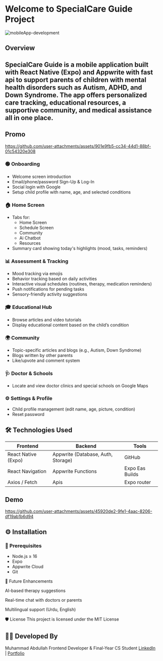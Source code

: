 # Welcome to SpecialCare Guide Project


![mobileApp-development](https://github.com/user-attachments/assets/c451a757-8165-4822-a88b-ca2e85cdffc5)

## Overview 

SpecialCare Guide is a mobile application built with **React Native (Expo)** and **Appwrite with fast api** to support parents of children with mental health disorders such as Autism, ADHD, and Down Syndrome. The app offers personalized care tracking, educational resources, a supportive community, and medical assistance all in one place.
---

## Promo


https://github.com/user-attachments/assets/901e9fb5-cc34-44d1-88bf-01c54320e308



### 🟢 Onboarding
- Welcome screen introduction
- Email/phone/password Sign-Up & Log-In
- Social login with Google
- Setup child profile with name, age, and selected conditions
### 🏠 Home Screen
- Tabs for:
  - Home Screen
  - Schedule Screen
  - Community
  - Ai Chatbot
  - Resources
- Summary card showing today's highlights (mood, tasks, reminders)


### 📊 Assessment & Tracking
- Mood tracking via emojis
- Behavior tracking based on daily activities
- Interactive visual schedules (routines, therapy, medication reminders)
- Push notifications for pending tasks
- Sensory-friendly activity suggestions

### 🎓 Educational Hub
- Browse articles and video tutorials
- Display educational content based on the child’s condition

### 🌍 Community
- Topic-specific articles and blogs (e.g., Autism, Down Syndrome)
- Blogs written by other parents
- Like/upvote and comment system

### 🩺 Doctor & Schools
- Locate and view doctor clinics and special schools on Google Maps

### ⚙️ Settings & Profile
- Child profile management (edit name, age, picture, condition)
- Reset password

## 🛠️ Technologies Used

| Frontend | Backend | Tools |
|----------|---------|----------------|
| React Native (Expo) | Appwrite (Database, Auth, Storage) | GitHub |
| React Navigation | Appwrite Functions | Expo Eas Builds |
| Axios / Fetch |Apis | Expo router |


## Demo



https://github.com/user-attachments/assets/45920de2-9fe1-4aac-8206-df19ab1b6d94


## ⚙️ Installation

### 🧩 Prerequisites
- Node.js ≥ 16
- Expo 
- Appwrite Cloud
- Git

🧠 Future Enhancements

AI-based therapy suggestions

Real-time chat with doctors or parents

Multilingual support (Urdu, English)


🛡️ License
This project is licensed under the MIT License

## 👨‍💻 Developed By
Muhammad Abdullah
Frontend Developer & Final-Year CS Student
[LinkedIn](https://www.linkedin.com/in/abdullah121/) | [Portfolio](https://abdullahportfoliowebsite.netlify.app/)
